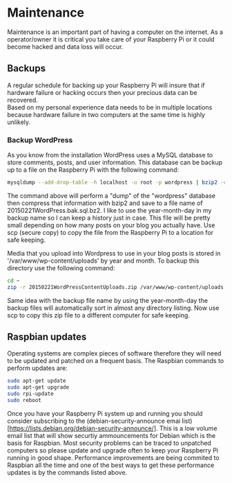 # Maintenance

Maintenance is an important part of having a computer on the internet.  As a 
operator/owner it is critical you take care of your Raspberry Pi or it
could become hacked and data loss will occur.  

## Backups

A regular schedule for backing up your Raspberry Pi will insure that if 
hardware failure or hacking occurs then your precious data can be recovered.  
Based on my personal experience data needs to be in multiple locations because
hardware failure in two computers at the same time is highly unlikely.

### Backup WordPress

As you know from the installation WordPress uses a MySQL database to store
comments, posts, and user information.  This database can be backup up to a
file on the Raspberry Pi with the following command:

```bash
mysqldump --add-drop-table -h localhost -u root -p wordpress | bzip2 -c > 20150221WordPress.bak.sql.bz2
```

The command above will perform a "dump" of the "wordpress" database then 
compress that information with bzip2 and save to a file name of 
20150221WordPress.bak.sql.bz2.  I like to use the year-month-day in my backup
name so I can keep a history just in case.  This file will be pretty small
depending on how many posts on your blog you actually have.  Use scp (secure
copy) to copy the file from the Raspberry Pi to a location for safe keeping.

Media that you upload into Wordpress to use in your blog posts is stored in
'/var/www/wp-content/uploads' by year and month.  To backup this directory 
use the following command:

```bash
cd ~
zip -r 20150221WordPressContentUploads.zip /var/www/wp-content/uploads
```

Same idea with the backup file name by using the year-month-day the backup
files will automatically sort in almost any directory listing.  Now use scp
to copy this zip file to a different computer for safe keeping.

## Raspbian updates

Operating systems are complex pieces of software therefore they will need to
be updated and patched on a frequent basis.  The Raspbian commands to perform
updates are:

```bash
sudo apt-get update
sudo apt-get upgrade
sudo rpi-update
sudo reboot
```

Once you have your Raspberry Pi system up and running you should consider
subscribing to the (debian-security-announce emai list)[https://lists.debian.org/debian-security-announce/].  This is a low volume email list that will show securtiy
ammouncements for Debian which is the basis for Raspbian.  Most security 
problems can be traced to unpatched computers so please update and upgrade 
often to keep your Raspberry Pi running in good shape.  Performance improvements
are being commited to Raspbian all the time and one of the best ways to get
these performance updates is by the commands listed above.  

